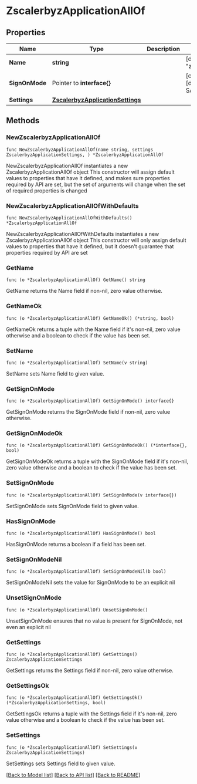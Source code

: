 # ZscalerbyzApplicationAllOf

## Properties

Name | Type | Description | Notes
------------ | ------------- | ------------- | -------------
**Name** | **string** |  | [default to "zscalerbyz"]
**SignOnMode** | Pointer to **interface{}** |  | [optional] [default to SAML_2_0]
**Settings** | [**ZscalerbyzApplicationSettings**](ZscalerbyzApplicationSettings.md) |  | 

## Methods

### NewZscalerbyzApplicationAllOf

`func NewZscalerbyzApplicationAllOf(name string, settings ZscalerbyzApplicationSettings, ) *ZscalerbyzApplicationAllOf`

NewZscalerbyzApplicationAllOf instantiates a new ZscalerbyzApplicationAllOf object
This constructor will assign default values to properties that have it defined,
and makes sure properties required by API are set, but the set of arguments
will change when the set of required properties is changed

### NewZscalerbyzApplicationAllOfWithDefaults

`func NewZscalerbyzApplicationAllOfWithDefaults() *ZscalerbyzApplicationAllOf`

NewZscalerbyzApplicationAllOfWithDefaults instantiates a new ZscalerbyzApplicationAllOf object
This constructor will only assign default values to properties that have it defined,
but it doesn't guarantee that properties required by API are set

### GetName

`func (o *ZscalerbyzApplicationAllOf) GetName() string`

GetName returns the Name field if non-nil, zero value otherwise.

### GetNameOk

`func (o *ZscalerbyzApplicationAllOf) GetNameOk() (*string, bool)`

GetNameOk returns a tuple with the Name field if it's non-nil, zero value otherwise
and a boolean to check if the value has been set.

### SetName

`func (o *ZscalerbyzApplicationAllOf) SetName(v string)`

SetName sets Name field to given value.


### GetSignOnMode

`func (o *ZscalerbyzApplicationAllOf) GetSignOnMode() interface{}`

GetSignOnMode returns the SignOnMode field if non-nil, zero value otherwise.

### GetSignOnModeOk

`func (o *ZscalerbyzApplicationAllOf) GetSignOnModeOk() (*interface{}, bool)`

GetSignOnModeOk returns a tuple with the SignOnMode field if it's non-nil, zero value otherwise
and a boolean to check if the value has been set.

### SetSignOnMode

`func (o *ZscalerbyzApplicationAllOf) SetSignOnMode(v interface{})`

SetSignOnMode sets SignOnMode field to given value.

### HasSignOnMode

`func (o *ZscalerbyzApplicationAllOf) HasSignOnMode() bool`

HasSignOnMode returns a boolean if a field has been set.

### SetSignOnModeNil

`func (o *ZscalerbyzApplicationAllOf) SetSignOnModeNil(b bool)`

 SetSignOnModeNil sets the value for SignOnMode to be an explicit nil

### UnsetSignOnMode
`func (o *ZscalerbyzApplicationAllOf) UnsetSignOnMode()`

UnsetSignOnMode ensures that no value is present for SignOnMode, not even an explicit nil
### GetSettings

`func (o *ZscalerbyzApplicationAllOf) GetSettings() ZscalerbyzApplicationSettings`

GetSettings returns the Settings field if non-nil, zero value otherwise.

### GetSettingsOk

`func (o *ZscalerbyzApplicationAllOf) GetSettingsOk() (*ZscalerbyzApplicationSettings, bool)`

GetSettingsOk returns a tuple with the Settings field if it's non-nil, zero value otherwise
and a boolean to check if the value has been set.

### SetSettings

`func (o *ZscalerbyzApplicationAllOf) SetSettings(v ZscalerbyzApplicationSettings)`

SetSettings sets Settings field to given value.



[[Back to Model list]](../README.md#documentation-for-models) [[Back to API list]](../README.md#documentation-for-api-endpoints) [[Back to README]](../README.md)


